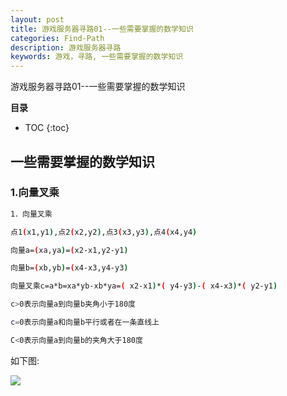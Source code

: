 ```yaml
---
layout: post
title: 游戏服务器寻路01--一些需要掌握的数学知识
categories: Find-Path
description: 游戏服务器寻路
keywords: 游戏，寻路, 一些需要掌握的数学知识
---
```


游戏服务器寻路01--一些需要掌握的数学知识

**目录**

* TOC
{:toc}

## 一些需要掌握的数学知识

### 1.向量叉乘

```sh
1．向量叉乘

点1(x1,y1),点2(x2,y2),点3(x3,y3),点4(x4,y4)

向量a=(xa,ya)=(x2-x1,y2-y1)

向量b=(xb,yb)=(x4-x3,y4-y3)

向量叉乘c=a*b=xa*yb-xb*ya=( x2-x1)*( y4-y3)-( x4-x3)*( y2-y1)

c>0表示向量a到向量b夹角小于180度

c=0表示向量a和向量b平行或者在一条直线上

C<0表示向量a到向量b的夹角大于180度
```

如下图:

![](/images/posts/find-path/1.png)

